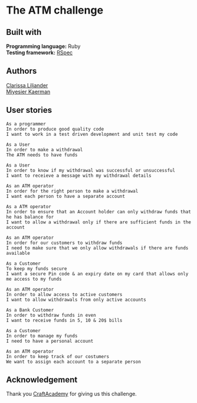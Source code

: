 # The ATM challenge

## Built with
**Programming language:** Ruby  
**Testing framework:** [RSpec](https://rspec.info/) 

## Authors  
[Clarissa Liljander](https://github.com/clalil)  
[Miyesier Kaerman](https://github.com/miyeaier)  

## User stories
```
As a programmer  
In order to produce good quality code  
I want to work in a test driven development and unit test my code  

As a User         
In order to make a withdrawal        
The ATM needs to have funds  

As a User  
In order to know if my withdrawal was successful or unsuccessful  
I want to receieve a message with my withdrawal details  

As an ATM operator  
In order for the right person to make a withdrawal  
I want each person to have a separate account  

As a ATM operator  
In order to ensure that an Account holder can only withdraw funds that he has balance for   
I want to allow a withdrawal only if there are sufficient funds in the account  

As an ATM operator  
In order for our customers to withdraw funds  
I need to make sure that we only allow withdrawals if there are funds available  

As a Customer
To keep my funds secure
I want a secure Pin code & an expiry date on my card that allows only me access to my funds  

As an ATM operator  
In order to allow access to active customers  
I want to allow withdrawals from only active accounts  

As a Bank Customer  
In order to withdraw funds in even  
I want to receive funds in 5, 10 & 20$ bills  

As a Customer  
In order to manage my funds  
I need to have a personal account  

As an ATM operator   
In order to keep track of our costumers     
We want to assign each account to a separate person  

```  

## Acknowledgement  
Thank you [CraftAcademy](https://craftacademy.se/) for giving us this challenge.